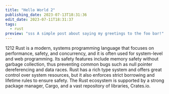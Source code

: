```yaml
---
title: "Hello World 2"
publishing_date: 2023-07-13T18:31:36
edit_date: 2023-07-11T18:31:37
tags:
  - rust
preview: "sss A simple post about saying my greetings to the foo bar!"
---
```


1212 Rust is a modern, systems programming language that focuses on performance, safety, and concurrency, and it is often used for system-level and web programming. Its safety features include memory safety without garbage collection, thus preventing common bugs such as null pointer dereferencing and data races. Rust has a rich type system and offers great control over system resources, but it also enforces strict borrowing and lifetime rules to ensure safety. The Rust ecosystem is supported by a strong package manager, Cargo, and a vast repository of libraries, Crates.io. 

